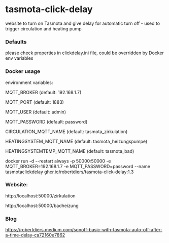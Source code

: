 # tasmota-click-delay
website to turn on Tasmota and give delay for automatic turn off - used to trigger circulation and heating pump

### Defaults
please check properties in clickdelay.ini file, could be overridden by Docker env variables

### Docker usage

environment variables:

MQTT_BROKER (default: 192.168.1.7)

MQTT_PORT (default: 1883)

MQTT_USER (default: admin)

MQTT_PASSWORD (default: password)

CIRCULATION_MQTT_NAME (default: tasmota_zirkulation)

HEATINGSYSTEM_MQTT_NAME (default: tasmota_heizungspumpe)

HEATINGSYSTEMTEMP_MQTT_NAME (default: tasmota_bad)

docker run -d --restart always -p 50000:50000 -e MQTT_BROKER=192.168.1.7 -e MQTT_PASSWORD=password --name tasmotaclickdelay ghcr.io/robertdiers/tasmota-click-delay:1.3

### Website: ###

http://localhost:50000/zirkulation

http://localhost:50000/badheizung

### Blog

https://robertdiers.medium.com/sonoff-basic-with-tasmota-auto-off-after-a-time-delay-ca72160e7862
